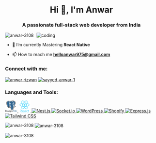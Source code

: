 <h1 align="center">Hi 👋, I'm Anwar</h1>
<h3 align="center">A passionate full-stack web developer from India</h3>

<img align="right" alt="coding" width="400" src="https://camo.githubusercontent.com/2eedf25c65a9269ed2097998da5fded175a37ee0997c3d2c83dfde65eb6d88a4/68747470733a2f2f6d656469612e74656e6f722e636f6d2f4e4f594633663832625f6741414141432f70726f6772616d6d65722e676966">

<p align="left"> <img src="https://komarev.com/ghpvc/?username=anwar-3108&label=Profile%20views&color=0e75b6&style=flat" alt="anwar-3108" /> </p>

- 🌱 I’m currently Mastering **React Native**

- 📫 How to reach me **helloanwar975@gmail.com**

<h3 align="left">Connect with me:</h3>
<p align="left">
  <a href="https://linkedin.com/in/anwar-rizwan" target="blank"><img align="center" src="https://raw.githubusercontent.com/rahuldkjain/github-profile-readme-generator/master/src/images/icons/Social/linked-in-alt.svg" alt="anwar rizwan" height="30" width="40" /></a>
  <a href="https://instagram.com/sayyed_anwar_1" target="blank"><img align="center" src="https://raw.githubusercontent.com/rahuldkjain/github-profile-readme-generator/master/src/images/icons/Social/instagram.svg" alt="sayyed-anwar-1" height="30" width="40" /></a>
</p>

<h3 align="left">Languages and Tools:</h3>
<p align="left">
  <a href="https://www.postgresql.org/" target="_blank" rel="noreferrer"> 
    <img src="https://raw.githubusercontent.com/devicons/devicon/master/icons/postgresql/postgresql-original-wordmark.svg" alt="PostgreSQL" width="40" height="40"/> 
  </a>
  <a href="https://reactnative.dev/" target="_blank" rel="noreferrer"> 
    <img src="https://raw.githubusercontent.com/devicons/devicon/master/icons/react/react-original-wordmark.svg" alt="React Native" width="40" height="40"/> 
  </a>
  <a href="https://nestjs.com/" target="_blank" rel="noreferrer"> 
    <img src="https://uxwing.com/wp-content/themes/uxwing/download/brands-and-social-media/nest-js-icon.png" alt="Nest.js" width="40" height="40"/> 
  </a>
  <a href="https://socket.io/" target="_blank" rel="noreferrer"> 
    <img src="https://encrypted-tbn0.gstatic.com/images?q=tbn:ANd9GcR7AN9zIKcHKWoaVZyzVtiX4WZqVgF46_sF8g&s" alt="Socket.io" width="40" height="40"/> 
  </a>
  <a href="https://wordpress.com/" target="_blank" rel="noreferrer"> 
    <img src="https://cdn-icons-png.flaticon.com/512/174/174881.png" alt="WordPress" width="40" height="40"/> 
  </a>
  <a href="https://www.shopify.com/" target="_blank" rel="noreferrer"> 
    <img src="https://encrypted-tbn0.gstatic.com/images?q=tbn:ANd9GcSM6onG0BTCip21uyKDKTTaMVp62LNJYTLV5A&s" alt="Shopify" width="40" height="40"/> 
  </a>
  <a href="https://expressjs.com/" target="_blank" rel="noreferrer"> 
    <img src="https://encrypted-tbn0.gstatic.com/images?q=tbn:ANd9GcSKmtAv2G_LoVvYzVphgkaW6W1yj3z0tR7igw&s" alt="Express.js" width="40" height="40"/> 
  </a>
  <a href="https://tailwindcss.com/" target="_blank" rel="noreferrer"> 
    <img src="https://encrypted-tbn0.gstatic.com/images?q=tbn:ANd9GcSPKaYS6OK16tyGacJrkeVWly1q5OXKw8z-zg&s" alt="Tailwind CSS" width="40" height="40"/> 
  </a>
</p>

<p><img align="left" src="https://github-readme-stats.vercel.app/api/top-langs?username=anwar-3108&show_icons=true&locale=en&layout=compact" alt="anwar-3108" /></p>

<p>&nbsp;<img align="center" src="https://github-readme-stats.vercel.app/api?username=anwar-3108&show_icons=true&locale=en" alt="anwar-3108" /></p>

<p><img align="center" src="https://github-readme-streak-stats.herokuapp.com/?user=anwar-3108&" alt="anwar-3108" /></p>
